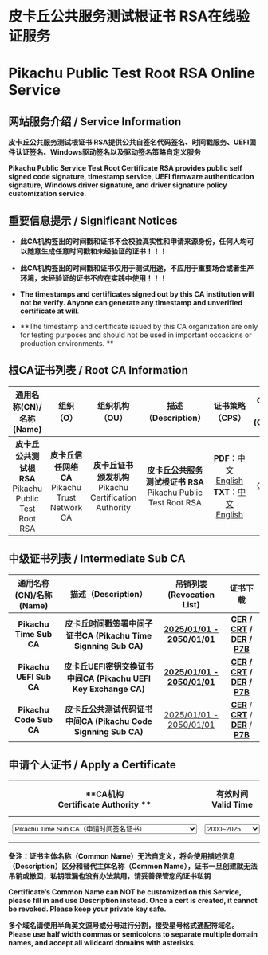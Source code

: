 # 皮卡丘公共服务测试根证书 RSA在线验证服务

# Pikachu Public Test Root RSA Online Service



## 网站服务介绍 / Service Information

**皮卡丘公共服务测试根证书 RSA提供公共自签名代码签名、时间戳服务、UEFI固件认证签名、Windows驱动签名以及驱动签名策略自定义服务**

**Pikachu Public Service Test Root Certificate RSA provides public self signed code signature, timestamp service, UEFI firmware authentication signature, Windows driver signature, and driver signature policy customization service.**

## 重要信息提示 / Significant Notices

- **此CA机构签出的时间戳和证书不会校验真实性和申请来源身份，任何人均可以随意生成任意时间戳和未经验证的证书！！！**

- **此CA机构签出的时间戳和证书仅用于测试用途，不应用于重要场合或者生产环境，未经验证的证书不应在实践中使用！！！**

- **The timestamps and certificates signed out by this CA institution will not be verify. Anyone can generate any timestamp and unverified certificate at will**.
- **The timestamp and certificate issued by this CA organization are only for testing purposes and should not be used in important occasions or production environments. **

## 根CA证书列表 / Root CA Information

|                 通用名称(CN)/名称(Name)                  |                     组织（O）                     |                       组织机构（OU）                       |                     描述（Description）                      |                       证书策略（CPS）                        |       OCSP服务<br/>(OCSP)        |       吊销列表<br/>(CRL List)        |                   下载证书<br/>(Download)                    | 导入证书<br/>Setup CA  |
| :------------------------------------------------------: | :-----------------------------------------------: | :--------------------------------------------------------: | :----------------------------------------------------------: | :----------------------------------------------------------: | :------------------------------: | :----------------------------------: | :----------------------------------------------------------: | ---------------------- |
| **皮卡丘公共测试根RSA**<br/>Pikachu Public Test Root RSA | **皮卡丘信任网络CA**<br/>Pikachu Trust Network CA | **皮卡丘证书颁发机构**<br/>Pikachu Certification Authority | **皮卡丘公共服务测试根证书 RSA**<br/>Pikachu Public Test Root RSA | **PDF**：[中文](CPS-CN.pdf)  [English](CPS-EN.pdf)<br/>**TXT**：[中文](CPS-CN.html)  [English](CPS-EN.html) | [OCSP](https://test.ocsps.us.kg) | [2025-2050](certs/rootca/rootca.crl) | **[CER](certs/rootca/rootca.cer)** **[CRT](certs/rootca/rootca.crt)** **[DER](certs/rootca/rootca.der)** **[P7B](certs/rootca/rootca.p7b)** | [Windows](Setupca.zip) |

## 中级证书列表 / Intermediate Sub CA

| **通用名称(CN)/名称(Name)** |                   **描述（Description）**                    |           **吊销列表<br/>(Revocation List)**           |                         **证书下载**                         |
| :-------------------------: | :----------------------------------------------------------: | :----------------------------------------------------: | :----------------------------------------------------------: |
|   **Pikachu Time Sub CA**   | **皮卡丘时间戳签署中间子证书CA (Pikachu Time Signning Sub CA)** | **[2025/01/01 - 2050/01/01](certs/timeca/timeca.crl)** | **[CER](certs/timeca/timeca.cer)  / [CRT](certs/timeca/timeca.crt)  / [DER](certs/timeca/timeca.der) / [P7B](certs/timeca/timeca.p7b)** |
|   **Pikachu UEFI Sub CA**   | **皮卡丘UEFI密钥交换证书中间CA (Pikachu UEFI Key Exchange CA)** | **[2025/01/01 - 2050/01/01](certs/uefica/uefica.crl)** | **[CER](certs/uefica/uefica.cer)  / [CRT](certs/uefica/uefica.crt)  / [DER](certs/uefica/uefica.der) / [P7B](certs/uefica/uefica.p7b)** |
|   **Pikachu Code Sub CA**   | **皮卡丘公共测试代码证书中间CA (Pikachu Code Signning Sub CA)** |   [2025/01/01 - 2050/01/01](certs/codeca/codeca.crl)   | **[CER](certs/codeca/codeca.cer)**  / **[CRT](certs/codeca/codeca.crt)**  / **[DER](certs/codeca/codeca.der)** / **[P7B](certs/codeca/codeca.p7b)** |

## 申请个人证书 / Apply a Certificate

|            **CA机构<br/>Certificate Authority **             |                 **有效时间 <br/>Valid Time**                 | **邮件地址<br/>Email Address**                               | **国家<br/>Country**                                         | **省份<br/>State**                                           | **城市<br/>Location**                                        | **组织<br/>Organization**                                    | **组织单元<br/>Org Unit**                                    |               **可选描述信息<br/>Description**               | **可选域名列表<br/>Domains List**                                 |                   **提交申请<br/>Submit**                    |
| :----------------------------------------------------------: | :----------------------------------------------------------: | ------------------------------------------------------------ | ------------------------------------------------------------ | ------------------------------------------------------------ | ------------------------------------------------------------ | ------------------------------------------------------------ | ------------------------------------------------------------ | :----------------------------------------------------------: | ------------------------------------------------------------ | :----------------------------------------------------------: |
| <select id="ca_name" name="ca_name" style="width: 370px" data-placeholder="选择项目" required><option value="time">**Pikachu Time Sub CA**（申请时间签名证书）</option> <option value="uefi">**Pikachu UEFI Sub CA**（申请UEFI签名证书）</option><option value="code">**Pikachu Code Sub CA**（申请时间代码证书）</option><option value="auth">**Pikachu Auth Sub CA**（申请身份认证证书）</option><option value="file">**Pikachu File Sub CA**（申请文件加密证书）</option><option value="mail">**Pikachu Mail Sub CA**（申请电子邮件证书）</option><option value="mtls">**Pikachu mTLS Sub CA**（申请SSL 验证证书）</option><option value="sign">**Pikachu Sign Sub CA**（申请文件签名证书）</option></select> | <select id="va_time" name="va_time" style="width: 110px" data-placeholder="选择项目" required><option value="1">**2000~2025**</option><option value="2">**2025~2050**</option><option value="3">**2050~2075**</option><option value="4">**2075~2100**</option></select> | <input id="in_mail" type="text"  name="in_mail"  style="width: 100px;text-align: center;"> | <input id="in_code" type="text" maxlength="2" name="in_code" placeholder="CN" value="CN"  style="width: 60px;text-align: center;"> | <input id="in_main" type="text" name="in_main" style="width: 100px"> | <input id="in_subs" type="text" name="in_subs" style="width: 100px"> | <input id="in_orgs" type="text" name="in_orgs" style="width: 100px"> | <input id="in_part" type="text" name="in_part" style="width: 100px"> | <input id="in_data" type="text" name="in_data" style="width: 150px"> | <input id="in_coms" type="text" name="in_coms" style="width: 150px"> | <div id="cap"></div><br/><input type="button" value="确认申请(Submit)" onclick="ca_post()" /> |

**备注：证书主体名称（Common Name）无法自定义，将会使用描述信息（Description）区分和替代主体名称（Common Name），证书一旦创建就无法吊销或撤回，私钥泄漏也没有办法禁用，请妥善保管您的证书私钥**

**Certificate’s Common Name can NOT be customized on this Service, please fill in and use Description instead. Once a cert is created, it cannot be revoked. Please keep your private key safe.**

**多个域名请使用半角英文逗号或分号进行分割，接受星号格式通配符域名。Please use half width commas or semicolons to separate multiple domain names, and accept all wildcard domains with asterisks.**



<script src="https://cdn.dingxiang-inc.com/ctu-group/captcha-ui/v5/index.js" crossorigin="anonymous" id="dx-captcha-script"></script>
<script>
var captcha_txt = "";
function openPopup() {
  var newWindow = window.open("", "Captcha 人机验证", "width=400,height=200");
  newWindow.document.write("<p>请完成人机验证</p>");
  newWindow.document.write("<div id='cap'></div>");
}
function captcha(parameters) {
    var myCaptcha = _dx.Captcha(document.getElementById('cap'), {
        appId: 'b4f11125fb26b4fd3010ba2146cf36a7',
        apiServer: 'https://cap.dingxiang-inc.com',
        success: function (token) {
            captcha_txt = token;
            return token;
        }
	})
}
function ca_post(parameters) {
  var ca_name_obj = document.getElementById("ca_name");
  var va_time_obj = document.getElementById("va_time");
  var in_data_obj = document.getElementById("in_data");
  var in_code_obj = document.getElementById("in_code");
  var in_main_obj = document.getElementById("in_main");
  var in_subs_obj = document.getElementById("in_subs");
  var in_orgs_obj = document.getElementById("in_orgs");
  var in_part_obj = document.getElementById("in_part");
  var in_mail_obj = document.getElementById("in_mail");
  var in_coms_obj = document.getElementById("in_coms");
  var ca_name_txt = ca_name_obj.value;
  var va_time_txt = va_time_obj.value;
  var in_data_txt = in_data_obj.value;
  var in_code_txt = in_code_obj.value;
  var in_main_txt = in_main_obj.value;
  var in_subs_txt = in_subs_obj.value;
  var in_orgs_txt = in_orgs_obj.value;
  var in_part_txt = in_part_obj.value;
  var in_mail_txt = in_mail_obj.value;
  var in_coms_txt = in_coms_obj.value;
  if(ca_name_txt.length<=0){
      window.alert("请选择颁发机构\nPlease select the Certificate Authority.");
      return false;
  }
  if(va_time_txt.length<=0){
      window.alert("请选择有效时间\nPlease select an Valid Time.");
      return false;
  }
  if(in_mail_txt.length<=0){
      window.alert("请填写邮件地址\nPlease fill in the Email Address.");
      return false;
  }
  else{
      const regEmail = /^([a-zA-Z0-9_-])+@([a-zA-Z0-9_-])+(\.[a-zA-Z0-9_-])+/
      if (!regEmail.test(in_mail_txt)) {
        window.alert("请正确填写邮件\nPlease check the Email Address.");
        return false;
      }
  }
  if(in_main_txt.length<=0){
      window.alert("请填写所在省份\nPlease fill in the State where you are located.");
      return false;
  }
  if(in_subs_txt.length<=0){
      window.alert("请填写所在城市\nPlease fill in the Location where you are located.");
      return false;
  }
  if(in_orgs_txt.length<=0){
      window.alert("请填写您的组织\nPlease fill in your Organization.");
      return false;
  }
  if(in_part_txt.length<=0){
      window.alert("请填写您的部门\nPlease fill in your Organizational Unit.");
      return false;
  }
//  if(in_data_txt.length<=0){
//      window.alert("请填写备注信息\nPlease fill in your Description.");
//      return false;
//  }
  if(!(/^[A-Z]{2}$/.test(in_code_txt))){
      window.alert("国家字段必须是两位大写字母\nThe country must be two capital letters.");
      return false;
  }
  if(captcha_txt.length<=0){
      captcha();
      return false;
  }
  else{
      window.open("http://post.certs.us.kg/cert/?ca_name="+ca_name_txt+"&va_time="+va_time_txt+"&in_data="+in_data_txt+"&in_code="+in_code_txt+"&in_main="+in_main_txt+"&in_subs="+in_subs_txt+"&in_orgs="+in_orgs_txt+"&in_part="+in_part_txt+"&in_mail="+in_mail_txt+"&in_coms="+in_coms_txt+"&captcha="+captcha_txt);
      window.alert("您的证书请求已经提交到服务器，请检查新打开的网页并下载您的证书\n注意：服务器既不会保留您的私钥，也无法吊销证书，请妥善保管私钥\nYour certificate request has been submitted, check the new webpage. \nNote: The server will NOT retain the certificate private key after issued. \nCertificate cannot be revoked. PLEASE KEEP YOUR PRIVATE KEY SAFE!");
      captcha_txt = "";
      return true;
  }
}
</script>
